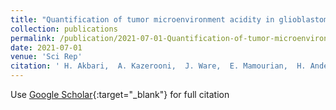 ```yaml
---
title: "Quantification of tumor microenvironment acidity in glioblastoma using principal component analysis of dynamic susceptibility contrast enhanced MR imaging"
collection: publications
permalink: /publication/2021-07-01-Quantification-of-tumor-microenvironment-acidity-in-glioblastoma-using-principal-component-analysis-of-dynamic-susceptibility-contrast-enhanced-MR-imaging
date: 2021-07-01
venue: 'Sci Rep'
citation: ' H. Akbari,  A. Kazerooni,  J. Ware,  E. Mamourian,  H. Anderson,  S. Guiry,  C. Sako,  C. Raymond,  J. Yao,  S. Brem,  D. O&apos;Rourke,  A. Desai,  S. Bagley,  B. Ellingson,  C. Davatzikos,  A. Nabavizadeh, &quot;Quantification of tumor microenvironment acidity in glioblastoma using principal component analysis of dynamic susceptibility contrast enhanced MR imaging.&quot; Sci Rep, 2021.'
---
```

Use [Google Scholar](https://scholar.google.com/scholar?q=Quantification+of+tumor+microenvironment+acidity+in+glioblastoma+using+principal+component+analysis+of+dynamic+susceptibility+contrast+enhanced+MR+imaging){:target="_blank"} for full citation